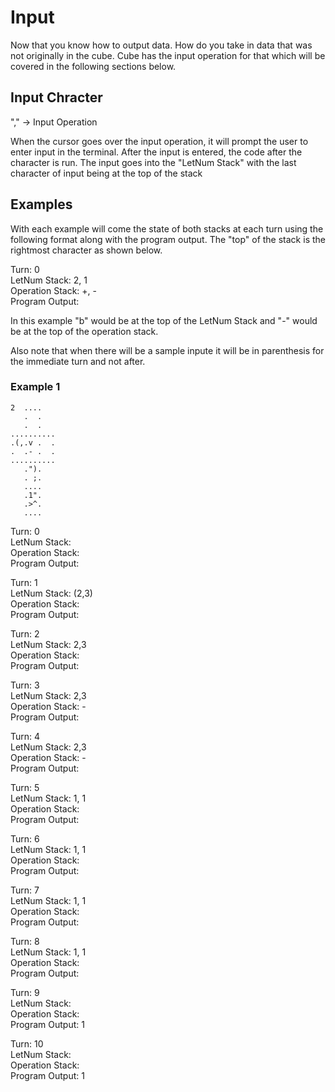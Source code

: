 # Input

Now that you know how to output data. How do you take in data that was not originally in the cube. Cube has the input operation for that which will be covered in the following sections below.

## Input Chracter

"," -> Input Operation

When the cursor goes over the input operation, it will prompt the user to enter input in the terminal. After the input is entered, the code after the character is run. The input goes into the "LetNum Stack" with the last character of input being at the top of the stack

## Examples

With each example will come the state of both stacks at each turn using the following format along with the program output. The "top" of the stack is the rightmost character as shown below.

Turn: 0  
LetNum Stack: 2, 1  
Operation Stack: +, -  
Program Output:  

In this example "b" would be at the top of the LetNum Stack and "-" would be at the top of the operation stack.

Also note that when there will be a sample inpute it will be in parenthesis for the immediate turn and not after.

### Example 1

```
2  ....
   .  .
   .  .
..........
.(,.v .  .
.  .- .  .
..........
   .").
   . ;.
   ....
   .1".
   .>^.
   ....
```

Turn: 0  
LetNum Stack:  
Operation Stack:  
Program Output:  

Turn: 1  
LetNum Stack: (2,3)  
Operation Stack:   
Program Output:  

Turn: 2  
LetNum Stack: 2,3  
Operation Stack:   
Program Output:  

Turn: 3  
LetNum Stack: 2,3  
Operation Stack: -   
Program Output:  

Turn: 4  
LetNum Stack: 2,3  
Operation Stack: -   
Program Output:  

Turn: 5  
LetNum Stack: 1, 1  
Operation Stack:    
Program Output:  

Turn: 6  
LetNum Stack: 1, 1  
Operation Stack:    
Program Output:  

Turn: 7  
LetNum Stack: 1, 1  
Operation Stack:    
Program Output:  

Turn: 8  
LetNum Stack: 1, 1  
Operation Stack:    
Program Output:  

Turn: 9  
LetNum Stack:   
Operation Stack:    
Program Output: 1  

Turn: 10  
LetNum Stack:   
Operation Stack:    
Program Output: 1  

